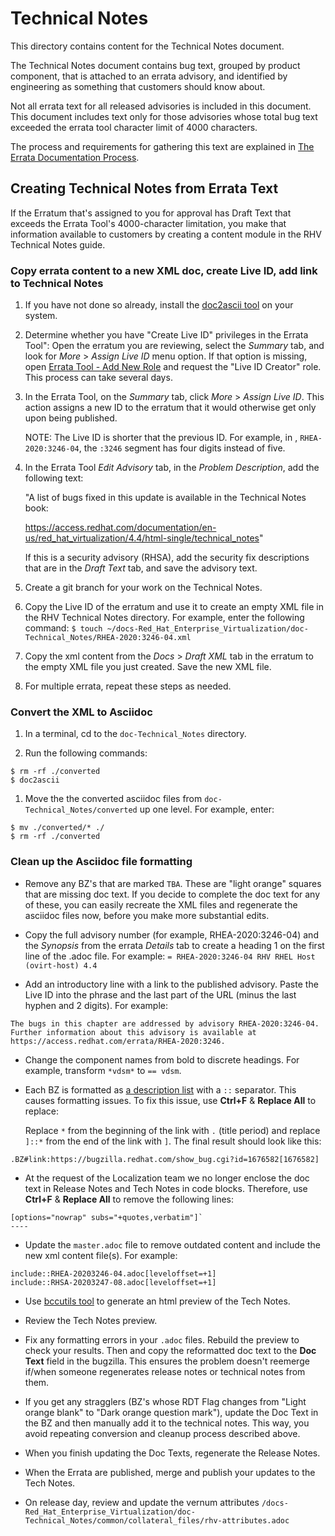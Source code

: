 # Technical Notes

This directory contains content for the Technical Notes document.

The Technical Notes document contains bug text, grouped by product component, that is attached to an errata advisory, and identified by engineering as something that customers should know about.

Not all errata text for all released advisories is included in this document. This document includes text only for those advisories whose total bug text exceeded the errata tool character limit of 4000 characters.

The process and requirements for gathering this text are explained in [The Errata Documentation Process](https://source.redhat.com/groups/public/rhci-documentation-program-management/rhci_documentation_program_management_wiki/the_errata_documentation_process).

## Creating Technical Notes from Errata Text

If the Erratum that's assigned to you for approval has Draft Text that exceeds the Errata Tool's 4000-character limitation, you make that information available to customers by creating a content module in the RHV Technical Notes guide.

### Copy errata content to a new XML doc, create Live ID, add link to Technical Notes

1. If you have not done so already, install the [doc2ascii tool](https://source.redhat.com/groups/public/rhci-documentation-program-management/rhci_documentation_program_management_wiki/installing_and_using_the_asciidoc_converter_doc2ascii) on your system.

1. Determine whether you have "Create Live ID" privileges in the Errata Tool": Open the erratum you are reviewing, select the *Summary* tab, and look for *More* > *Assign Live ID* menu option. If that option is missing, open [Errata Tool - Add New Role](https://redhat.service-now.com/help?id=sc_cat_item&sys_id=be86366113356600196f7e276144b056) and request the "Live ID Creator" role. This process can take several days.

1. In the Errata Tool, on the *Summary* tab, click *More* > *Assign Live ID*. This action assigns a new ID to the erratum that it would otherwise get only upon being published.

    NOTE: The Live ID is shorter that the previous ID. For example, in , `RHEA-2020:3246-04`, the `:3246` segment has four digits instead of five.

1. In the Errata Tool *Edit Advisory* tab, in the *Problem Description*, add the following text:

    "A list of bugs fixed in this update is available in the Technical Notes book:

    https://access.redhat.com/documentation/en-us/red_hat_virtualization/4.4/html-single/technical_notes"

    If this is a security advisory (RHSA), add the security fix descriptions that are in the *Draft Text* tab, and save the advisory text.

1. Create a git branch for your work on the Technical Notes.

1. Copy the Live ID of the erratum and use it to create an empty XML file in the RHV Technical Notes directory. For example, enter the following command:
`$ touch ~/docs-Red_Hat_Enterprise_Virtualization/doc-Technical_Notes/RHEA-2020:3246-04.xml`

1. Copy the xml content from the *Docs* > *Draft XML* tab in the erratum to the empty XML file you just created. Save the new XML file.

1. For multiple errata, repeat these steps as needed.

### Convert the XML to Asciidoc

1. In a terminal, cd to the `doc-Technical_Notes` directory.

1. Run the following commands:
```
$ rm -rf ./converted
$ doc2ascii
```

1. Move the the converted asciidoc files from `doc-Technical_Notes/converted` up one level. For example, enter:
```
$ mv ./converted/* ./
$ rm -rf ./converted
```

### Clean up the Asciidoc file formatting

* Remove any BZ's that are marked `TBA`. These are "light orange" squares that are missing doc text. If you decide to complete the doc text for any of these, you can easily recreate the XML files and regenerate the asciidoc files now, before you make more substantial edits.

* Copy the full advisory number (for example, RHEA-2020:3246-04) and the *Synopsis* from the errata *Details* tab to create a heading 1 on the first line of the .adoc file. For example:
`= RHEA-2020:3246-04 RHV RHEL Host (ovirt-host) 4.4`

* Add an introductory line with a link to the published advisory. Paste the Live ID into the phrase and the last part of the URL (minus the last hyphen and 2 digits). For example:
```
The bugs in this chapter are addressed by advisory RHEA-2020:3246-04. Further information about this advisory is available at https://access.redhat.com/errata/RHEA-2020:3246.
```

* Change the component names from bold to discrete headings. For example, transform `*vdsm*` to `== vdsm`.

* Each BZ is formatted as [a description list](https://asciidoctor.org/docs/user-manual/#description-list) with a `::` separator. This causes formatting issues. To fix this issue, use **Ctrl+F** & **Replace All** to replace:

    Replace `*` from the beginning of the link with `.` (title period)  and replace  `]::*` from the end of the link with `]`. The final result should look like this:
```
.BZ#link:https://bugzilla.redhat.com/show_bug.cgi?id=1676582[1676582]
```

* At the request of the Localization team we no longer enclose the doc text in Release Notes and Tech Notes in code blocks. Therefore, use **Ctrl+F** & **Replace All** to remove the following lines:
```
[options="nowrap" subs="+quotes,verbatim"]`
----
```

* Update the `master.adoc` file to remove outdated content and include the new xml content file(s). For example:
```
include::RHEA-20203246-04.adoc[leveloffset=+1]
include::RHSA-20203247-08.adoc[leveloffset=+1]
```

* Use [bccutils tool](https://pantheon.int.us-west.aws.prod.paas.redhat.com/#/help/bccutil-install) to generate an html preview of the Tech Notes.

* Review the Tech Notes preview.

* Fix any formatting errors in your `.adoc` files. Rebuild the preview to check your results. Then and copy the reformatted doc text to the **Doc Text** field in the bugzilla. This ensures the problem doesn't reemerge if/when someone regenerates release notes or technical notes from them.

* If you get any stragglers (BZ's whose RDT Flag changes from "Light orange blank" to "Dark orange question mark"), update the Doc Text in the BZ and then manually add it to the technical notes. This way, you avoid repeating conversion and cleanup process described above.

* When you finish updating the Doc Texts, regenerate the Release Notes.

* When the Errata are published, merge and publish your updates to the Tech Notes.

* On release day, review and update the vernum attributes `/docs-Red_Hat_Enterprise_Virtualization/doc-Technical_Notes/common/collateral_files/rhv-attributes.adoc`
